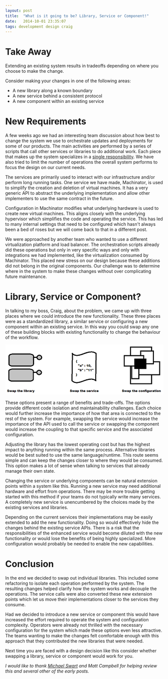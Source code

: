 ```yaml
---
layout: post
title:  "What is it going to be? Library, Service or Component!"
date:   2014-10-01 23:35:07
tags: development design craig
---
```


Take Away
=======================================

Extending an existing system results in tradeoffs depending on where you choose
to make the change.

Consider making your changes in one of the following areas:

* A new library along a known boundary
* A new service behind a consistent protocol
* A new component within an existing service

New Requirements
=======================================

A few weeks ago we had an interesting team discussion about how best to
change the system we use to orchestrate updates and deployments for
some of our products. The main activities are performed by a series of scripts
that call other services or libraries to do additional work. Each piece
that makes up the system specializes in a [single responsibility][srp].
We have also tried to limit the number of operations the overall
system performs to focus the design on our current needs.

The services are primarily used to interact with our infrastructure and/or
perform long running tasks. One service we have made,
Machinator, is used to simplify the creation and deletion of virtual machines.
It has a very generic API to abstract the underlying implementation and
allow other implementers to use the same contract in the future.

Configuration in Machinator modifies what underlying hardware is used to create
new virtual machines. This aligns closely with the underlying hypervisor which
simplifies the code and operating the service. This has led to many internal
settings that need to be configured which hasn't always been a bed of roses but
we will come back to that in a different post.

We were approached by another team who wanted to use a different virtualization
platform and load balancer. The orchestration scripts already did these
operations but only in very specific ways and only with integrations we had
implemented, like the virtualization consumed by Machinator. This placed new
stress on our design because these additions did not belong in the original
components. Our challenge was to determine where in the system to make these
changes without over complicating future maintenance.

Library, Service or Component?
=======================================

In talking to my boss, Craig, about the problem, we came up with three places
where we could introduce the new functionality. These three places were as a
standardized library, a similar service or configuring a new component within
an existing service. In this way you could swap any one of these building
blocks with existing functionality to change the behaviour of the workflow.

<p class="center-image">
	<img
		title="Yes, this image was made using paint."
		alt="The three places to make the change, i.e. library, service or component"
		src="/images/posts/LibraryServiceOrComponent.png" />
</p>

These options present a range of benefits and trade-offs. The options provide
different code isolation and maintainability challenges. Each choice would
further increase the importance of how that area is connected to the rest of
the system. For example, swapping the service would increase the importance
of the API used to call the service or swapping the component would increase
the coupling to that specific service and the associated configuration.

Adjusting the library has the lowest operating cost but has the highest
impact to anything running within the same process. Alternative libraries
would be best suited to use the same language/runtime. This route seems simple
and can keep the changes closer to where they would be consumed. This option
makes a lot of sense when talking to services that already manage their
own state.

Changing the service or underlying components can be natural extension points
within a system like this. Running a new service may need additional hardware
and effort from operations. There may be more trouble getting started with this
method if your teams do not typically write many services. A completely new
service is unencumbered by the choices made by the existing services and
libraries.

Depending on the current services their implementations may be easily extended
to add the new functionality. Doing so would effectively hide the changes
behind the existing service APIs. There is a risk that the responsibilities of
the enhanced service would become diluted with the new functionality or would
lose the benefits of being highly specialized. More configuration would
probably be needed to enable the new capabilities.

Conclusion
=======================================

In the end we decided to swap out individual libraries. This included some
refactoring to isolate each operation performed by the system. The resulting
changes helped clarify how the system works and decouple the operations. The
service calls were also converted these new extension points which let us
move their implementations closer to the services they consume.

Had we decided to introduce a new service or component this would have
increased the effort required to operate the system and configuration
complexity. Operators were already not thrilled with the necessary
configuration for the system which made these options even less attractive.
The teams wanting to make the changes felt comfortable enough with this
approach that they contributed the new libraries that were needed.

Next time you are faced with a design decision like this consider whether
swapping a library, service or component would work for you.

*I would like to thank [Michael Swart][swart] and Matt Campbell for helping
review this and several other of the early posts.*

[srp]: http://en.wikipedia.org/wiki/Single_responsibility_principle "A SOLID start"
[swart]: http://michaeljswart.com